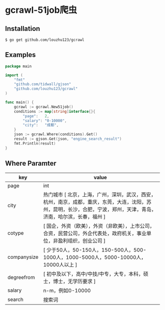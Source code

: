 # gcrawl-51job爬虫



## Installation

```
$ go get github.com/louzhu123/gcrawl
```

## Examples

```go
package main

import (
	"fmt"
	"github.com/tidwall/gjson"
	"github.com/louzhu123/gcrawl"
)

func main() {
	gcrawl := gcrawl.New51job()
	conditions := map[string]interface{}{
		"page":   2,
		"salary": "0-10000",
		"city":   "成都",
	}
	json := gcrawl.Where(conditions).Get()
	result := gjson.Get(json, "engine_search_result")
	fmt.Println(result)
}

```



## Where Paramter

| key         | value                                                        |
| ----------- | ------------------------------------------------------------ |
| page        | int                                                          |
| city        | 热门城市 [ 北京，上海，广州，深圳，武汉，西安，杭州，南京，成都，重庆，东莞，大连，沈阳，苏州，昆明，长沙，合肥，宁波，郑州，天津，青岛，济南，哈尔滨，长春，福州 ] |
| cotype      | [ 国企，外资（欧美），外资（非欧美），上市公司，合资，民营公司，外企代表处，政府机关，事业单位，非盈利组织，创业公司 ] |
| companysize | [ 少于50人，50-150人，150-500人，500-1000人，1000-5000人，5000-10000人，10000人以上 ] |
| degreefrom  | [ 初中及以下，高中/中技/中专，大专，本科，硕士，博士，无学历要求 ] |
| salary      | n-m，例如0-10000                                             |
| search      | 搜索词                                                       |

